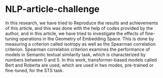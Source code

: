 # NLP-article-challenge
In this research, we have tried to Reproduce the results and achievements of this article, and this was done with the help of codes provided by the author, and in this article, we have tried to investigate the effects of fine-tuning operations in the Geometry of Embedding Space. This is done by measuring a criterion called isotropy as well as the Spearman correlation criterion. 
Spearman correlation criterion examines the performance of models in Semantic textual similarity task, which is characterized by numbers between 0 and 5.
In this work, transformer-based models called Bert and Roberta are used, which are used in two modes, pre-trained or fine-tuned, for the STS task.
